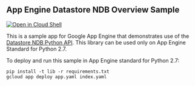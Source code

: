 ## App Engine Datastore NDB Overview Sample

[![Open in Cloud Shell][shell_img]][shell_link]

[shell_img]: http://gstatic.com/cloudssh/images/open-btn.png
[shell_link]: https://console.cloud.google.com/cloudshell/open?git_repo=https://github.com/GoogleCloudPlatform/python-docs-samples&page=editor&open_in_editor=appengine/standard/migration/ndb/overview/README.md

This is a sample app for Google App Engine that demonstrates use of the
[Datastore NDB Python API](https://cloud.google.com/appengine/docs/python/ndb/).
This library can be used only on App Engine Standard for Python 2.7.

To deploy and run this sample in App Engine standard for Python 2.7:

    pip install -t lib -r requirements.txt
    gcloud app deploy app.yaml index.yaml
